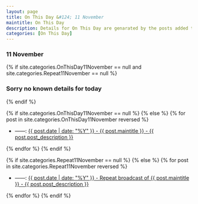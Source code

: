 ```yaml
---
layout: page
title: On This Day &#124; 11 November
maintitle: On This Day
description: Details for On This Day are genarated by the posts added to the website so the content is subject to changes/updates over time.
categories: [On This Day]
---
```


<h3>11 November</h3>

{% if site.categories.OnThisDay11November == null and site.categories.Repeat11November == null %}
  <h3>Sorry no known details for today</h3>
{% endif %}

{% if site.categories.OnThisDay11November == null %}
{% else %}
{% for post in site.categories.OnThisDay11November reversed %}
<ul>
<li> ——: <a href="{{ post.url }}">{{ post.date | date: "%Y" }} - {{ post.maintitle }} - {{ post.post_description }}</a></li>
</ul>
{% endfor %}
{% endif %}

{% if site.categories.Repeat11November == null %}
{% else %}
{% for post in site.categories.Repeat11November reversed %}
<ul>
<li> ——: <a href="{{ post.url }}">{{ post.date | date: "%Y" }} - Repeat broadcast of {{ post.maintitle }} - {{ post.post_description }}</a></li>
</ul>
{% endfor %}
{% endif %}
